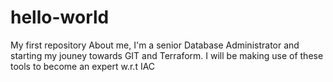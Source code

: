 # hello-world
My first repository
About me, I'm a senior Database Administrator and starting my jouney towards GIT and Terraform. I will be making use of these tools to become an expert w.r.t IAC
